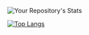 
<!--
**Matsushoooo12/Matsushoooo12** is a ✨ _special_ ✨ repository because its `README.md` (this file) appears on your GitHub profile.

Here are some ideas to get you started:

- 🔭 I’m currently working on ...
- 🌱 I’m currently learning ...
- 👯 I’m looking to collaborate on ...
- 🤔 I’m looking for help with ...
- 💬 Ask me about ...
- 📫 How to reach me: ...
- 😄 Pronouns: ...
- ⚡ Fun fact: ...
-->

 ![Your Repository's Stats](https://github-readme-stats.vercel.app/api?username=Matsushoooo12&show_icons=true&theme=onedark)

[![Top Langs](https://github-readme-stats.vercel.app/api/top-langs/?username=Matsushoooo12&layout=compact)](https://github.com/anuraghazra/github-readme-stats)
